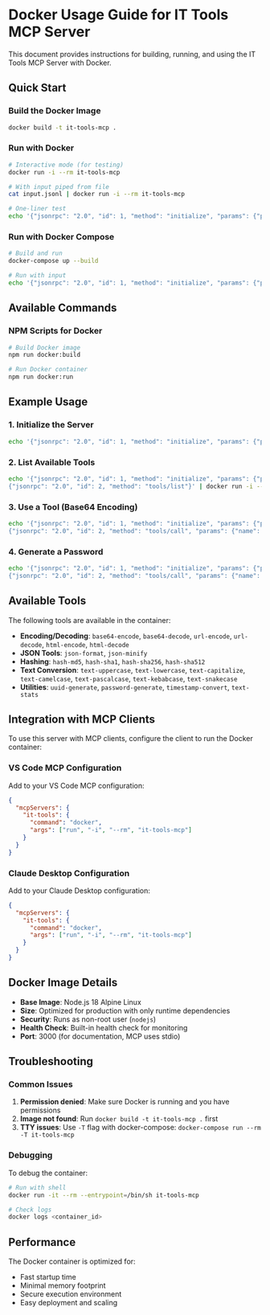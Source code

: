 # Docker Usage Guide for IT Tools MCP Server

This document provides instructions for building, running, and using the IT Tools MCP Server with Docker.

## Quick Start

### Build the Docker Image

```bash
docker build -t it-tools-mcp .
```

### Run with Docker

```bash
# Interactive mode (for testing)
docker run -i --rm it-tools-mcp

# With input piped from file
cat input.jsonl | docker run -i --rm it-tools-mcp

# One-liner test
echo '{"jsonrpc": "2.0", "id": 1, "method": "initialize", "params": {"protocolVersion": "2024-11-05", "capabilities": {"roots": {"listChanged": true}, "sampling": {}}, "clientInfo": {"name": "test", "version": "1.0.0"}}}' | docker run -i --rm it-tools-mcp
```

### Run with Docker Compose

```bash
# Build and run
docker-compose up --build

# Run with input
echo '{"jsonrpc": "2.0", "id": 1, "method": "initialize", "params": {"protocolVersion": "2024-11-05", "capabilities": {"roots": {"listChanged": true}, "sampling": {}}, "clientInfo": {"name": "test", "version": "1.0.0"}}}' | docker-compose run --rm -T it-tools-mcp
```

## Available Commands

### NPM Scripts for Docker

```bash
# Build Docker image
npm run docker:build

# Run Docker container
npm run docker:run
```

## Example Usage

### 1. Initialize the Server

```bash
echo '{"jsonrpc": "2.0", "id": 1, "method": "initialize", "params": {"protocolVersion": "2024-11-05", "capabilities": {"roots": {"listChanged": true}, "sampling": {}}, "clientInfo": {"name": "test", "version": "1.0.0"}}}' | docker run -i --rm it-tools-mcp
```

### 2. List Available Tools

```bash
echo '{"jsonrpc": "2.0", "id": 1, "method": "initialize", "params": {"protocolVersion": "2024-11-05", "capabilities": {"roots": {"listChanged": true}, "sampling": {}}, "clientInfo": {"name": "test", "version": "1.0.0"}}}
{"jsonrpc": "2.0", "id": 2, "method": "tools/list"}' | docker run -i --rm it-tools-mcp
```

### 3. Use a Tool (Base64 Encoding)

```bash
echo '{"jsonrpc": "2.0", "id": 1, "method": "initialize", "params": {"protocolVersion": "2024-11-05", "capabilities": {"roots": {"listChanged": true}, "sampling": {}}, "clientInfo": {"name": "test", "version": "1.0.0"}}}
{"jsonrpc": "2.0", "id": 2, "method": "tools/call", "params": {"name": "base64-encode", "arguments": {"text": "Hello World!"}}}' | docker run -i --rm it-tools-mcp
```

### 4. Generate a Password

```bash
echo '{"jsonrpc": "2.0", "id": 1, "method": "initialize", "params": {"protocolVersion": "2024-11-05", "capabilities": {"roots": {"listChanged": true}, "sampling": {}}, "clientInfo": {"name": "test", "version": "1.0.0"}}}
{"jsonrpc": "2.0", "id": 2, "method": "tools/call", "params": {"name": "password-generate", "arguments": {"length": 20, "includeSymbols": true}}}' | docker run -i --rm it-tools-mcp
```

## Available Tools

The following tools are available in the container:

- **Encoding/Decoding**: `base64-encode`, `base64-decode`, `url-encode`, `url-decode`, `html-encode`, `html-decode`
- **JSON Tools**: `json-format`, `json-minify`
- **Hashing**: `hash-md5`, `hash-sha1`, `hash-sha256`, `hash-sha512`
- **Text Conversion**: `text-uppercase`, `text-lowercase`, `text-capitalize`, `text-camelcase`, `text-pascalcase`, `text-kebabcase`, `text-snakecase`
- **Utilities**: `uuid-generate`, `password-generate`, `timestamp-convert`, `text-stats`

## Integration with MCP Clients

To use this server with MCP clients, configure the client to run the Docker container:

### VS Code MCP Configuration

Add to your VS Code MCP configuration:

```json
{
  "mcpServers": {
    "it-tools": {
      "command": "docker",
      "args": ["run", "-i", "--rm", "it-tools-mcp"]
    }
  }
}
```

### Claude Desktop Configuration

Add to your Claude Desktop configuration:

```json
{
  "mcpServers": {
    "it-tools": {
      "command": "docker",
      "args": ["run", "-i", "--rm", "it-tools-mcp"]
    }
  }
}
```

## Docker Image Details

- **Base Image**: Node.js 18 Alpine Linux
- **Size**: Optimized for production with only runtime dependencies
- **Security**: Runs as non-root user (`nodejs`)
- **Health Check**: Built-in health check for monitoring
- **Port**: 3000 (for documentation, MCP uses stdio)

## Troubleshooting

### Common Issues

1. **Permission denied**: Make sure Docker is running and you have permissions
2. **Image not found**: Run `docker build -t it-tools-mcp .` first
3. **TTY issues**: Use `-T` flag with docker-compose: `docker-compose run --rm -T it-tools-mcp`

### Debugging

To debug the container:

```bash
# Run with shell
docker run -it --rm --entrypoint=/bin/sh it-tools-mcp

# Check logs
docker logs <container_id>
```

## Performance

The Docker container is optimized for:
- Fast startup time
- Minimal memory footprint
- Secure execution environment
- Easy deployment and scaling
